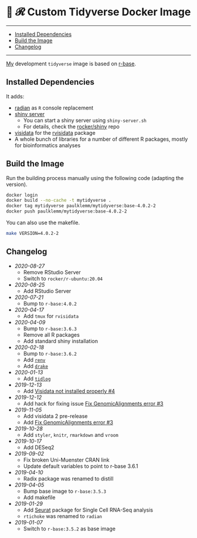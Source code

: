 # 🐳 𝓡 Custom Tidyverse Docker Image

---

<!-- TOC depthFrom:2 -->

- [Installed Dependencies](#installed-dependencies)
- [Build the Image](#build-the-image)
- [Changelog](#changelog)

<!-- /TOC -->

---

[My](https://github.com/paulklemm/) development `tidyverse` image is based on [r-base](https://hub.docker.com/_/r-base/).

## Installed Dependencies

It adds:

- [radian](https://github.com/randy3k/radian) as `R` console replacement
- [shiny server](https://hub.docker.com/r/rocker/shiny)
  - You can start a shiny server using `shiny-server.sh`
  - For details, check the [rocker/shiny](https://github.com/rocker-org/shiny) repo
- [visidata](https://visidata.org/) for the [rvisidata](https://github.com/paulklemm/rvisidata) package
- A whole bunch of libraries for a number of different R packages, mostly for bioinformatics analyses

## Build the Image

Run the building process manually using the following code (adapting the version).

```bash
docker login
docker build --no-cache -t mytidyverse .
docker tag mytidyverse paulklemm/mytidyverse:base-4.0.2-2
docker push paulklemm/mytidyverse:base-4.0.2-2
```

You can also use the makefile.

```bash
make VERSION=4.0.2-2
```

## Changelog

- *2020-08-27*
  - Remove RStudio Server
  - Switch to `rocker/r-ubuntu:20.04`
- *2020-08-25*
  - Add RStudio Server
- *2020-07-21*
  - Bump to `r-base:4.0.2`
- *2020-04-17*
  - Add `tmux` for `rvisidata`
- *2020-04-09*
  - Bump to `r-base:3.6.3`
  - Remove all R packages
  - Add standard shiny installation
- *2020-02-18*
  - Bump to `r-base:3.6.2`
  - Add [`renv`](https://rstudio.github.io/renv/)
  - Add [`drake`](https://github.com/ropensci/drake)
- *2020-01-13*
  - Add [`tidlog`](https://github.com/elbersb/tidylog)
- *2019-12-13*
  - Add [Visidata not installed properly #4](https://github.com/paulklemm/mytidyverse/issues/4)
- *2019-12-12*
  - Add hack for fixing issue [Fix GenomicAlignments error #3](https://github.com/paulklemm/mytidyverse/issues/3)
- *2019-11-05*
  - Add visidata 2 pre-release
  - Add [Fix GenomicAlignments error #3](https://github.com/paulklemm/mytidyverse/issues/3)
- *2019-10-28*
  - Add `styler`, `knitr`, `rmarkdown` and `vroom`
- *2019-10-17*
  - Add DESeq2
- *2019-09-02*
  - Fix broken Uni-Muenster CRAN link
  - Update default variables to point to r-base 3.6.1
- *2019-04-10*
  - Radix package was renamed to distill
- *2019-04-05*
  - Bump base image to `r-base:3.5.3`
  - Add makefile
- *2019-01-29*
  - Add [Seurat](https://cran.r-project.org/web/packages/Seurat/index.html) package for Single Cell RNA-Seq analysis
  - `rtichoke` was renamed to `radian`
- *2019-01-07*
  - Switch to `r-base:3.5.2` as base image
